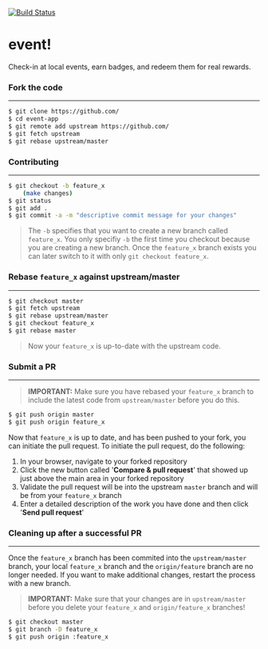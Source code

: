 [![Build Status](https://travis-ci.org/cscd-488/event-app.svg?branch=master)](https://travis-ci.org/cscd-488/event-app)

# event!
Check-in at local events, earn badges, and redeem them for real rewards.

### Fork the code
------------------

``` bash
$ git clone https://github.com/
$ cd event-app
$ git remote add upstream https://github.com/
$ git fetch upstream
$ git rebase upstream/master
```

### Contributing
-----------------

``` bash
$ git checkout -b feature_x
    (make changes)
$ git status
$ git add . 
$ git commit -a -m "descriptive commit message for your changes"
```
> The `-b` specifies that you want to create a new branch called `feature_x`.  You only specifiy `-b` the first time you checkout because you are creating a new branch. Once the `feature_x` branch exists you can later switch to it with only `git checkout feature_x`.

### Rebase `feature_x` against upstream/master
-----------------------------------------------

``` bash
$ git checkout master
$ git fetch upstream
$ git rebase upstream/master
$ git checkout feature_x
$ git rebase master
```

> Now your `feature_x` is up-to-date with the upstream code.


### Submit a PR
---------------

> **IMPORTANT:** Make sure you have rebased your `feature_x` branch to include the latest code from `upstream/master` before you do this.

``` bash
$ git push origin master
$ git push origin feature_x
```

Now that `feature_x` is up to date, and has been pushed to your fork, you can initiate the pull request.
To initiate the pull request, do the following:

1. In your browser, navigate to your forked repository
2. Click the new button called '**Compare & pull request**' that showed up just above the main area in your forked repository
3. Validate the pull request will be into the upstream `master` branch and will be from your `feature_x` branch
4. Enter a detailed description of the work you have done and then click '**Send pull request**'

### Cleaning up after a successful PR
--------------------------------------

Once the `feature_x` branch has been commited into the `upstream/master` branch, your local `feature_x` branch and the `origin/feature` branch are no longer needed.  If you want to make additional changes, restart the process with a new branch.

> **IMPORTANT:** Make sure that your changes are in `upstream/master` before you delete your `feature_x` and `origin/feature_x` branches!

``` bash
$ git checkout master
$ git branch -D feature_x
$ git push origin :feature_x
```
